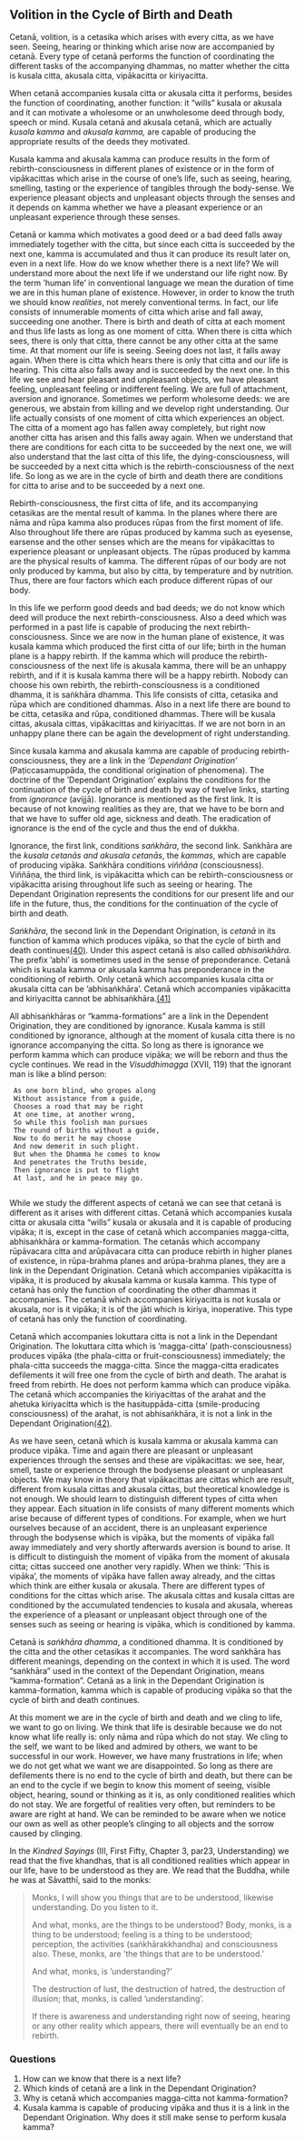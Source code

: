 Volition in the Cycle of Birth and Death
----------------------------------------

Cetanā, volition, is a cetasika which arises with every citta, as we
have seen. Seeing, hearing or thinking which arise now are accompanied
by cetanā. Every type of cetanā performs the function of coordinating
the different tasks of the accompanying dhammas, no matter whether the
citta is kusala citta, akusala citta, vipākacitta or kiriyacitta.

When cetanā accompanies kusala citta or akusala citta it performs,
besides the function of coordinating, another function: it “wills”
kusala or akusala and it can motivate a wholesome or an unwholesome deed
through body, speech or mind. Kusala cetanā and akusala cetanā, which
are actually *kusala kamma* and *akusala kamma,* are capable of
producing the appropriate results of the deeds they motivated.

Kusala kamma and akusala kamma can produce results in the form of
rebirth-consciousness in different planes of existence or in the form of
vipākacittas which arise in the course of one’s life, such as seeing,
hearing, smelling, tasting or the experience of tangibles through the
body-sense. We experience pleasant objects and unpleasant objects
through the senses and it depends on kamma whether we have a pleasant
experience or an unpleasant experience through these senses.

Cetanā or kamma which motivates a good deed or a bad deed falls away
immediately together with the citta, but since each citta is succeeded
by the next one, kamma is accumulated and thus it can produce its result
later on, even in a next life. How do we know whether there is a next
life? We will understand more about the next life if we understand our
life right now. By the term ’human life’ in conventional language we
mean the duration of time we are in this human plane of existence.
However, in order to know the truth we should know *realities*, not
merely conventional terms. In fact, our life consists of innumerable
moments of citta which arise and fall away, succeeding one another.
There is birth and death of citta at each moment and thus life lasts as
long as one moment of citta. When there is citta which sees, there is
only that citta, there cannot be any other citta at the same time. At
that moment our life is seeing. Seeing does not last, it falls away
again. When there is citta which hears there is only that citta and our
life is hearing. This citta also falls away and is succeeded by the next
one. In this life we see and hear pleasant and unpleasant objects, we
have pleasant feeling, unpleasant feeling or indifferent feeling. We are
full of attachment, aversion and ignorance. Sometimes we perform
wholesome deeds: we are generous, we abstain from killing and we develop
right understanding. Our life actually consists of one moment of citta
which experiences an object. The citta of a moment ago has fallen away
completely, but right now another citta has arisen and this falls away
again. When we understand that there are conditions for each citta to be
succeeded by the next one, we will also understand that the last citta
of this life, the dying-consciousness, will be succeeded by a next citta
which is the rebirth-consciousness of the next life. So long as we are
in the cycle of birth and death there are conditions for citta to arise
and to be succeeded by a next one.

Rebirth-consciousness, the first citta of life, and its accompanying
cetasikas are the mental result of kamma. In the planes where there are
nāma and rūpa kamma also produces rūpas from the first moment of life.
Also throughout life there are rūpas produced by kamma such as eyesense,
earsense and the other senses which are the means for vipākacittas to
experience pleasant or unpleasant objects. The rūpas produced by kamma
are the physical results of kamma. The different rūpas of our body are
not only produced by kamma, but also by citta, by temperature and by
nutrition. Thus, there are four factors which each produce different
rūpas of our body.

In this life we perform good deeds and bad deeds; we do not know which
deed will produce the next rebirth-consciousness. Also a deed which was
performed in a past life is capable of producing the next
rebirth-consciousness. Since we are now in the human plane of existence,
it was kusala kamma which produced the first citta of our life; birth in
the human plane is a happy rebirth. If the kamma which will produce the
rebirth-consciousness of the next life is akusala kamma, there will be
an unhappy rebirth, and if it is kusala kamma there will be a happy
rebirth. Nobody can choose his own rebirth, the rebirth-consciousness is
a conditioned dhamma, it is saṅkhāra dhamma. This life consists of
citta, cetasika and rūpa which are conditioned dhammas. Also in a next
life there are bound to be citta, cetasika and rūpa, conditioned
dhammas. There will be kusala cittas, akusala cittas, vipākacittas and
kiriyacittas. If we are not born in an unhappy plane there can be again
the development of right understanding.

Since kusala kamma and akusala kamma are capable of producing
rebirth-consciousness, they are a link in the *’Dependant Origination’*
(Paṭiccasamuppāda, the conditional origination of phenomena). The
doctrine of the ’Dependant Origination’ explains the conditions for the
continuation of the cycle of birth and death by way of twelve links,
starting from *ignorance* (avijjā). Ignorance is mentioned as the first
link. It is because of not knowing realities as they are, that we have
to be born and that we have to suffer old age, sickness and death. The
eradication of ignorance is the end of the cycle and thus the end of
dukkha.

Ignorance, the first link, conditions *saṅkhāra*, the second link.
Saṅkhāra are the *kusala cetanās and akusala cetanās*, the *kammas*,
which are capable of producing vipāka. Saṅkhāra conditions *viññāṇa*
(consciousness). Viññāṇa, the third link, is vipākacitta which can be
rebirth-consciousness or vipākacitta arising throughout life such as
seeing or hearing. The Dependant Origination represents the conditions
for our present life and our life in the future, thus, the conditions
for the continuation of the cycle of birth and death.

*Saṅkhāra*, the second link in the Dependant Origination, is *cetanā* in
its function of kamma which produces vipāka, so that the cycle of birth
and death continues[(40)](#FOOT40). Under this aspect cetanā is also
called *abhisaṅkhāra.* The prefix ’abhi’ is sometimes used in the sense
of preponderance. Cetanā which is kusala kamma or akusala kamma has
preponderance in the conditioning of rebirth. Only cetanā which
accompanies kusala citta or akusala citta can be ’abhisaṅkhāra’. Cetanā
which accompanies vipākacitta and kiriyacitta cannot be
abhisaṅkhāra.[(41)](#FOOT41)

All abhisaṅkhāras or “kamma-formations” are a link in the Dependent
Origination, they are conditioned by ignorance. Kusala kamma is still
conditioned by ignorance, although at the moment of kusala citta there
is no ignorance accompanying the citta. So long as there is ignorance we
perform kamma which can produce vipāka; we will be reborn and thus the
cycle continues. We read in the *Visuddhimagga* (XVII, 119) that the
ignorant man is like a blind person:

``` 
 As one born blind, who gropes along  
 Without assistance from a guide,     
 Chooses a road that may be right     
 At one time, at another wrong,       
 So while this foolish man pursues    
 The round of births without a guide, 
 Now to do merit he may choose        
 And now demerit in such plight.      
 But when the Dhamma he comes to know 
 And penetrates the Truths beside,    
 Then ignorance is put to flight      
 At last, and he in peace may go.
 
 ```  

While we study the different aspects of cetanā we can see that cetanā is
different as it arises with different cittas. Cetanā which accompanies
kusala citta or akusala citta “wills” kusala or akusala and it is
capable of producing vipāka; it is, except in the case of cetanā which
accompanies magga-citta, abhisaṅkhāra or kamma-formation. The cetanās
which accompany rūpāvacara citta and arūpāvacara citta can produce
rebirth in higher planes of existence, in rūpa-brahma planes and
arūpa-brahma planes, they are a link in the Dependant Origination.
Cetanā which accompanies vipākacitta is vipāka, it is produced by
akusala kamma or kusala kamma. This type of cetanā has only the function
of coordinating the other dhammas it accompanies. The cetanā which
accompanies kiriyacitta is not kusala or akusala, nor is it vipāka; it
is of the jāti which is kiriya, inoperative. This type of cetanā has
only the function of coordinating.

Cetanā which accompanies lokuttara citta is not a link in the Dependant
Origination. The lokuttara citta which is ’magga-citta’
(path-consciousness) produces vipāka (the phala-citta or
fruit-consciousness) immediately; the phala-citta succeeds the
magga-citta. Since the magga-citta eradicates defilements it will free
one from the cycle of birth and death. The arahat is freed from rebirth.
He does not perform kamma which can produce vipāka. The cetanā which
accompanies the kiriyacittas of the arahat and the ahetuka kiriyacitta
which is the hasituppāda-citta (smile-producing consciousness) of the
arahat, is not abhisaṅkhāra, it is not a link in the Dependant
Origination[(42)](#FOOT42).

As we have seen, cetanā which is kusala kamma or akusala kamma can
produce vipāka. Time and again there are pleasant or unpleasant
experiences through the senses and these are vipākacittas: we see, hear,
smell, taste or experience through the bodysense pleasant or unpleasant
objects. We may know in theory that vipākacittas are cittas which are
result, different from kusala cittas and akusala cittas, but theoretical
knowledge is not enough. We should learn to distinguish different types
of citta when they appear. Each situation in life consists of many
different moments which arise because of different types of conditions.
For example, when we hurt ourselves because of an accident, there is an
unpleasant experience through the bodysense which is vipāka, but the
moments of vipāka fall away immediately and very shortly afterwards
aversion is bound to arise. It is difficult to distinguish the moment of
vipāka from the moment of akusala citta; cittas succeed one another very
rapidly. When we think: ’This is vipāka’, the moments of vipāka have
fallen away already, and the cittas which think are either kusala or
akusala. There are different types of conditions for the cittas which
arise. The akusala cittas and kusala cittas are conditioned by the
accumulated tendencies to kusala and akusala, whereas the experience of
a pleasant or unpleasant object through one of the senses such as seeing
or hearing is vipāka, which is conditioned by kamma.

Cetanā is *saṅkhāra dhamma*, a conditioned dhamma. It is conditioned by
the citta and the other cetasikas it accompanies. The word saṅkhāra has
different meanings, depending on the context in which it is used. The
word “saṅkhāra” used in the context of the Dependant Origination, means
“kamma-formation”. Cetanā as a link in the Dependant Origination is
kamma-formation, kamma which is capable of producing vipāka so that the
cycle of birth and death continues.

At this moment we are in the cycle of birth and death and we cling to
life, we want to go on living. We think that life is desirable because
we do not know what life really is: only nāma and rūpa which do not
stay. We cling to the self, we want to be liked and admired by others,
we want to be successful in our work. However, we have many frustrations
in life; when we do not get what we want we are disappointed. So long as
there are defilements there is no end to the cycle of birth and death,
but there can be an end to the cycle if we begin to know this moment of
seeing, visible object, hearing, sound or thinking as it is, as only
conditioned realities which do not stay. We are forgetful of realities
very often, but reminders to be aware are right at hand. We can be
reminded to be aware when we notice our own as well as other people’s
clinging to all objects and the sorrow caused by clinging.

In the *Kindred Sayings* (III, First Fifty, Chapter 3, par23,
Understanding) we read that the five khandhas, that is all conditioned
realities which appear in our life, have to be understood as they are.
We read that the Buddha, while he was at Sāvatthī, said to the monks:

> Monks, I will show you things that are to be understood, likewise
> understanding. Do you listen to it.
>
> And what, monks, are the things to be understood? Body, monks, is a
> thing to be understood; feeling is a thing to be understood;
> perception, the activities (saṅkhārakkhandha) and consciousness also.
> These, monks, are ’the things that are to be understood.’
>
> And what, monks, is ’understanding?’
>
> The destruction of lust, the destruction of hatred, the destruction of
> illusion; that, monks, is called ’understanding’.
>
> If there is awareness and understanding right now of seeing, hearing
> or any other reality which appears, there will eventually be an end to
> rebirth.

### Questions

1.  How can we know that there is a next life?
2.  Which kinds of cetanā are a link in the Dependant Origination?
3.  Why is cetanā which accompanies magga-citta not kamma-formation?
4.  Kusala kamma is capable of producing vipāka and thus it is a link in
    the Dependant Origination. Why does it still make sense to perform
    kusala kamma?